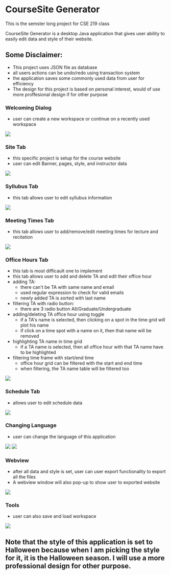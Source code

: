 # CourseSite Generator
This is the semster long project for CSE 219 class

CourseSite Generator is a desktop Java application that gives user ability to easily
edit data and style of their website.

## Some Disclaimer:
- This project uses JSON file as database
- all users actions can be undo/redo using transaction system
- the application saves some commonly used data from user for efficiency
- The design for this project is based on personal interest, would of use more proffesional design if for other purpose


### Welcoming Dialog
- user can create a new workspace or continue on a recently used workspace

![](images/welcome.png)

### Site Tab
- this specific project is setup for the course website
- user can edit Banner, pages, style, and instructor data

![](images/site.png)

### Syllubus Tab
- this tab allows user to edit syllubus information

![](images/syllubus.png)

### Meeting Times Tab
- this tab allows user to add/remove/edit meeting times for lecture and recitation

![](images/meetingtime.png)

### Office Hours Tab
- this tab is most difficault one to implement
- this tab allows user to add and delete TA and edit their office hour
- adding TA:
    - there can't be TA with same name and email
    - used regular expression to check for valid emails
    - newly added TA is sorted with last name
- filtering TA with radio button:
    - there are 3 radio button All/Graduate/Undergraduate
- adding/deleting TA office hour using toggle
    - if a TA's name is selected, then clicking on a spot in the time grid will plot his name
    - if click on a time spot with a name on it, then that name will be removed
- highlighting TA name in time grid
    - if a TA name is selected, then all office hour with that TA name have to be highlighted
- filtering time frame with start/end time
    - office hour grid can be filtered with the start and end time
    - when filtering, the TA name table will be filtered too
    
![](images/officehour.png)

### Schedule Tab
- allows user to edit schedule data

![](images/schedule.png)

### Changing Language
- user can change the language of this application

![](images/language.png)
![](images/chinese.png)

### Webview
- after all data and style is set, user can user export functionality to export all the files
- A webview window will also pop-up to show user to exported website

![](images/webpage.png)

### Tools
- user can also save and load workspace

![](images/tools.png)



## Note that the style of this application is set to Halloween because when I am picking the style for it, it is the Halloween season. I will use a more professional design for other purpose.

